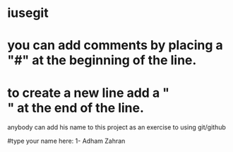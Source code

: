# iusegit
# you can add comments by placing a "#" at the beginning of the line.

# to create a new line add a "<br />" at the end of the line.
anybody can add his name to this project as an exercise to using git/github

#type your name here:
1- Adham Zahran<br/>

